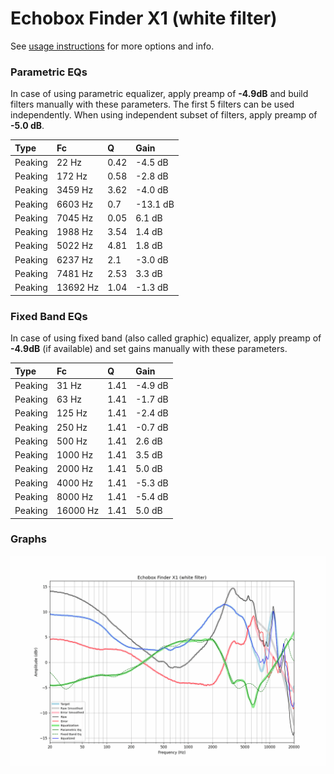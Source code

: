 # Echobox Finder X1 (white filter)
See [usage instructions](https://github.com/jaakkopasanen/AutoEq#usage) for more options and info.

### Parametric EQs
In case of using parametric equalizer, apply preamp of **-4.9dB** and build filters manually
with these parameters. The first 5 filters can be used independently.
When using independent subset of filters, apply preamp of **-5.0 dB**.

| Type    | Fc       |    Q | Gain     |
|:--------|:---------|:-----|:---------|
| Peaking | 22 Hz    | 0.42 | -4.5 dB  |
| Peaking | 172 Hz   | 0.58 | -2.8 dB  |
| Peaking | 3459 Hz  | 3.62 | -4.0 dB  |
| Peaking | 6603 Hz  | 0.7  | -13.1 dB |
| Peaking | 7045 Hz  | 0.05 | 6.1 dB   |
| Peaking | 1988 Hz  | 3.54 | 1.4 dB   |
| Peaking | 5022 Hz  | 4.81 | 1.8 dB   |
| Peaking | 6237 Hz  | 2.1  | -3.0 dB  |
| Peaking | 7481 Hz  | 2.53 | 3.3 dB   |
| Peaking | 13692 Hz | 1.04 | -1.3 dB  |

### Fixed Band EQs
In case of using fixed band (also called graphic) equalizer, apply preamp of **-4.9dB**
(if available) and set gains manually with these parameters.

| Type    | Fc       |    Q | Gain    |
|:--------|:---------|:-----|:--------|
| Peaking | 31 Hz    | 1.41 | -4.9 dB |
| Peaking | 63 Hz    | 1.41 | -1.7 dB |
| Peaking | 125 Hz   | 1.41 | -2.4 dB |
| Peaking | 250 Hz   | 1.41 | -0.7 dB |
| Peaking | 500 Hz   | 1.41 | 2.6 dB  |
| Peaking | 1000 Hz  | 1.41 | 3.5 dB  |
| Peaking | 2000 Hz  | 1.41 | 5.0 dB  |
| Peaking | 4000 Hz  | 1.41 | -5.3 dB |
| Peaking | 8000 Hz  | 1.41 | -5.4 dB |
| Peaking | 16000 Hz | 1.41 | 5.0 dB  |

### Graphs
![](./Echobox%20Finder%20X1%20(white%20filter).png)